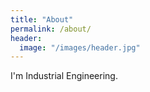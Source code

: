 ```yaml
---
title: "About"
permalink: /about/
header:
  image: "/images/header.jpg"
---
```


I'm Industrial Engineering.